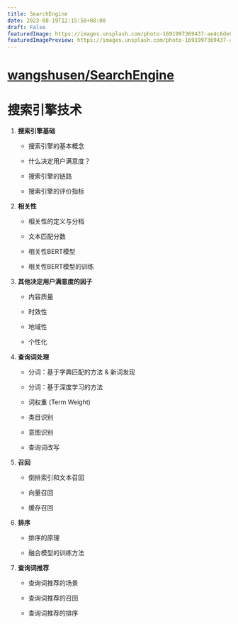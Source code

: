 ```yaml
---
title: SearchEngine
date: 2023-08-19T12:15:50+08:00
draft: False
featuredImage: https://images.unsplash.com/photo-1691997369437-ae4c6de82fce?ixid=M3w0NjAwMjJ8MHwxfHJhbmRvbXx8fHx8fHx8fDE2OTI0MTg0MjJ8&ixlib=rb-4.0.3
featuredImagePreview: https://images.unsplash.com/photo-1691997369437-ae4c6de82fce?ixid=M3w0NjAwMjJ8MHwxfHJhbmRvbXx8fHx8fHx8fDE2OTI0MTg0MjJ8&ixlib=rb-4.0.3
---
```


# [wangshusen/SearchEngine](https://github.com/wangshusen/SearchEngine)

# 搜索引擎技术




1. **搜索引擎基础**


    * 搜索引擎的基本概念
    
    * 什么决定用户满意度？

    * 搜索引擎的链路

    * 搜索引擎的评价指标
    


2. **相关性**
    
    * 相关性的定义与分档
    
    * 文本匹配分数
    
    * 相关性BERT模型

    * 相关性BERT模型的训练    


3. **其他决定用户满意度的因子**
    
    * 内容质量
    
    * 时效性
    
    * 地域性

    * 个性化 


4. **查询词处理**

    * 分词：基于字典匹配的方法 & 新词发现

    * 分词：基于深度学习的方法

    * 词权重 (Term Weight)

    * 类目识别
    
    * 意图识别

    * 查询词改写


    
5. **召回**

    * 倒排索引和文本召回

    * 向量召回
    
    * 缓存召回



6. **排序** 

    * 排序的原理

    * 融合模型的训练方法




7. **查询词推荐** 

    * 查询词推荐的场景

    * 查询词推荐的召回
    
    * 查询词推荐的排序
    








